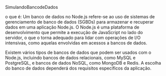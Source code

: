 SimulandoBancodeDados

o que é: 
Um banco de dados no Node.js refere-se ao uso de sistemas de gerenciamento de banco de dados (SGBDs) para armazenar e recuperar dados em uma aplicação Node.js. O Node.js é uma plataforma de desenvolvimento que permite a execução de JavaScript no lado do servidor, o que o torna adequado para lidar com operações de I/O intensivas, como aquelas envolvidas em acessos a bancos de dados.

Existem vários tipos de bancos de dados que podem ser usados com o Node.js, incluindo bancos de dados relacionais, como MySQL e PostgreSQL, e bancos de dados NoSQL, como MongoDB e Redis. A escolha do banco de dados dependerá dos requisitos específicos da aplicação.